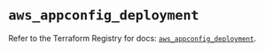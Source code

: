 # `aws_appconfig_deployment`

Refer to the Terraform Registry for docs: [`aws_appconfig_deployment`](https://registry.terraform.io/providers/hashicorp/aws/6.3.0/docs/resources/appconfig_deployment).
